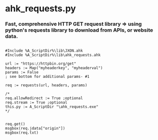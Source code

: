 # ahk_requests.py
<h3>Fast, comprehensive HTTP GET request library => using python's requests library to download from APIs, or website data.</h3>

```autohotkey

#Include %A_ScriptDir%\lib\JXON.ahk
#Include %A_ScriptDir%\lib\ahk_requests.ahk

url := "https://httpbin.org/get"
headers := Map("myheaderkey", "myheaderval")
params := False
; see bottom for additional params- #1

req := requests(url, headers, params)

/*
req.allowRedirect := True ;optional
req.stream := True ;optional
this.py := A_ScriptDir "\ahk_requests.exe"
*/


req.get()
msgbox(req.jdata["origin"])
msgbox(req.txt)



```
